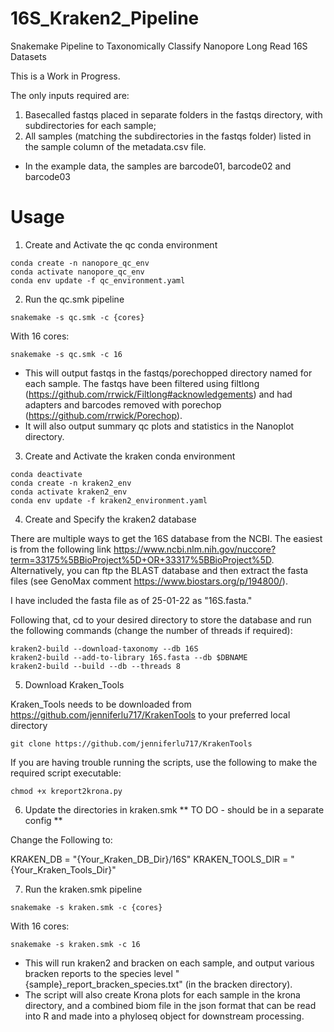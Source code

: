 # 16S_Kraken2_Pipeline
Snakemake Pipeline to Taxonomically Classify Nanopore Long Read 16S Datasets

This is a Work in Progress.

The only inputs required are:
1. Basecalled fastqs placed in separate folders in the fastqs directory, with subdirectories for each sample;
2. All samples (matching the subdirectories in the fastqs folder) listed in the sample column of the metadata.csv file.
* In the example data, the samples are barcode01, barcode02 and barcode03

# Usage

1. Create and Activate the qc conda environment

```console
conda create -n nanopore_qc_env
conda activate nanopore_qc_env
conda env update -f qc_environment.yaml
```

2. Run the qc.smk pipeline

```console
snakemake -s qc.smk -c {cores}
```
With 16 cores:
```console
snakemake -s qc.smk -c 16
```

* This will output fastqs in the fastqs/porechopped directory named for each sample. The fastqs have been filtered using filtlong (https://github.com/rrwick/Filtlong#acknowledgements) and had adapters and barcodes removed with porechop (https://github.com/rrwick/Porechop).
* It will also output summary qc plots and statistics in the Nanoplot directory.

3. Create and Activate the kraken conda environment

```console
conda deactivate
conda create -n kraken2_env
conda activate kraken2_env
conda env update -f kraken2_environment.yaml
```

4. Create and Specify the kraken2 database

There are multiple ways to get the 16S database from the NCBI. The easiest is from the following link https://www.ncbi.nlm.nih.gov/nuccore?term=33175%5BBioProject%5D+OR+33317%5BBioProject%5D. Alternatively, you can ftp the BLAST database and then extract the fasta files (see GenoMax comment https://www.biostars.org/p/194800/).

I have included the fasta file as of 25-01-22 as "16S.fasta."

Following that, cd to your desired directory to store the database and run the following commands (change the number of threads if required):

```console
kraken2-build --download-taxonomy --db 16S
kraken2-build --add-to-library 16S.fasta --db $DBNAME
kraken2-build --build --db --threads 8
```

5. Download Kraken_Tools

Kraken_Tools needs to be downloaded from https://github.com/jenniferlu717/KrakenTools to your preferred local directory

```console
git clone https://github.com/jenniferlu717/KrakenTools
```

If you are having trouble running the scripts, use the following to make the required script executable:

```console
chmod +x kreport2krona.py
```

6. Update the directories in kraken.smk ** TO DO - should be in a separate config **

Change the Following to:

KRAKEN_DB = "{Your_Kraken_DB_Dir}/16S"
KRAKEN_TOOLS_DIR = "{Your_Kraken_Tools_Dir}"

7.  Run the kraken.smk pipeline

```console
snakemake -s kraken.smk -c {cores}
```
With 16 cores:
```console
snakemake -s kraken.smk -c 16
```

* This will run kraken2 and bracken on each sample, and output various bracken reports to the species level "{sample}_report_bracken_species.txt" (in the bracken directory).
* The script will also create Krona plots for each sample in the krona directory, and a combined biom file in the json format that can be read into R and made into a phyloseq object for downstream processing.
